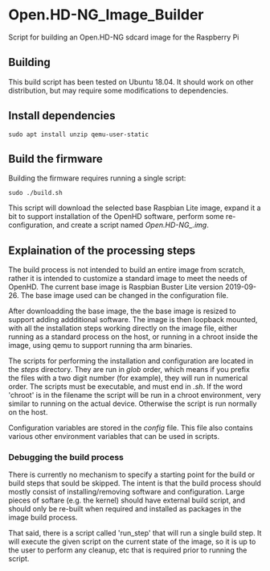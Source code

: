 # Open.HD-NG_Image_Builder

Script for building an Open.HD-NG sdcard image for the Raspberry Pi

## Building
This build script has been tested on Ubuntu 18.04. It should work on other distribution, but may require some modifications to dependencies.

## Install dependencies
~~~
sudo apt install unzip qemu-user-static
~~~

## Build the firmware

Building the firmware requires running a single script:

~~~
sudo ./build.sh
~~~

This script will download the selected base Raspbian Lite image, expand it a bit to support installation of the OpenHD software,
perform some re-configuration, and create a script named *Open.HD-NG_<date>.img*.

## Explaination of the processing steps

The build process is not intended to build an entire image from scratch, rather it is intended to customize a standard image to meet the needs of OpenHD.
The current base image is Raspbian Buster Lite version 2019-09-26. The base image used can be changed in the configuration file.

After downloadding the base image, the the base image is resized to support adding addditional software.
The image is then loopback mounted, with all the installation steps working directly on the image file, either running as a standard process on the host, or running in a chroot inside the image, using qemu to support running tha arm binaries.

The scripts for performing the installation and configuration are located in the *steps* directory.
They are run in *glob* order, which means if you prefix the files with a two digit number (for example), they will run in numerical order.
The scripts must be executable, and must end in *.sh*.
If the word 'chroot' is in the filename the script will be run in a chroot environment, very similar to running on the actual device.
Otherwise the script is run normally on the host.

Configuration variables are stored in the *config* file. This file also contains various other environment variables that can be used in scripts.

### Debugging the build process

There is currently no mechanism to specify a starting point for the build or build steps that sould be skipped.
The intent is that the build process should mostly consist of installing/removing software and configuration.
Large pieces of softare (e.g. the kernel) should have external build script, and should only be re-built when required and installed as packages in the image build process.

That said, there is a script called 'run_step' that will run a single build step.
It will execute the given script on the current state of the image, so it is up to the user to perform any cleanup, etc that is required prior to running the script.
